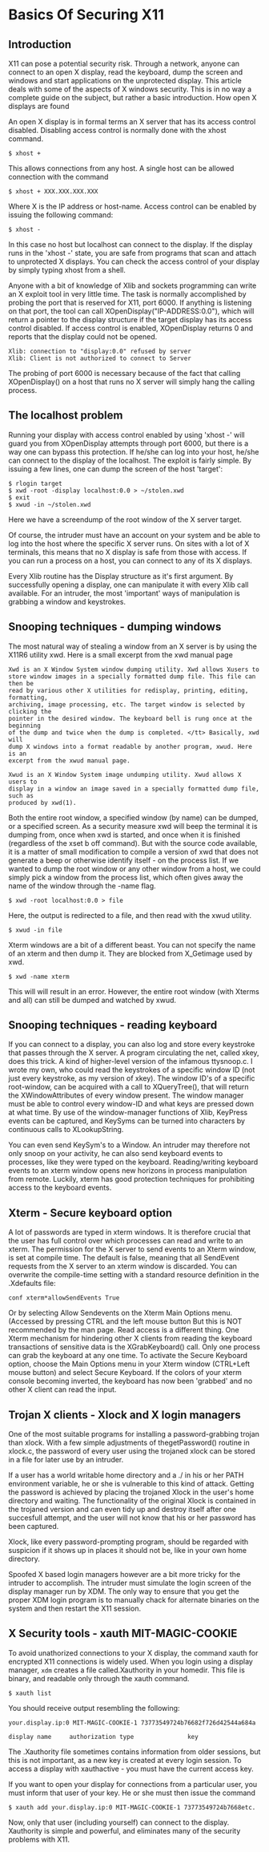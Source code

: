 # Basics Of Securing X11

## Introduction

X11 can pose a potential security risk. Through a network, anyone can connect to an open X display, read the keyboard, dump the screen and windows and start applications on the unprotected display. This article deals with some of the aspects of X windows security. This is in no way a complete guide on the subject, but rather a basic introduction.
How open X displays are found

An open X display is in formal terms an X server that has its access control disabled. Disabling access control is normally done with the xhost command.

```shell
$ xhost + 
```

This allows connections from any host. A single host can be allowed connection with the command

```shell
$ xhost + XXX.XXX.XXX.XXX 
```

Where X is the IP address or host-name. Access control can be enabled by issuing the following command:

```shell
$ xhost - 
```

In this case no host but localhost can connect to the display. If the display runs in the 'xhost -' state, you are safe from programs that scan and attach to unprotected X displays. You can check the access control of your display by simply typing xhost from a shell.

Anyone with a bit of knowledge of Xlib and sockets programming can write an X exploit tool in very little time. The task is normally accomplished by probing the port that is reserved for X11, port 6000. If anything is listening on that port, the tool can call XOpenDisplay("IP-ADDRESS:0.0"), which will return a pointer to the display structure if the target display has its access control disabled. If access control is enabled, XOpenDisplay returns 0 and reports that the display could not be opened.

```text
Xlib: connection to "display:0.0" refused by server
Xlib: Client is not authorized to connect to Server
```

The probing of port 6000 is necessary because of the fact that calling XOpenDisplay() on a host that runs no X server will simply hang the calling process.

## The localhost problem

Running your display with access control enabled by using 'xhost -' will guard you from XOpenDisplay attempts through port 6000, but there is a way one can bypass this protection. If he/she can log into your host, he/she can connect to the display of the localhost. The exploit is fairly simple. By issuing a few lines, one can dump the screen of the host 'target':

```shell
$ rlogin target
$ xwd -root -display localhost:0.0 > ~/stolen.xwd
$ exit
$ xwud -in ~/stolen.xwd
```

Here we have a screendump of the root window of the X server target.

Of course, the intruder must have an account on your system and be able to log into the host where the specific X server runs. On sites with a lot of X terminals, this means that no X display is safe from those with access. If you can run a process on a host, you can connect to any of its X displays.

Every Xlib routine has the Display structure as it's first argument. By successfully opening a display, one can manipulate it with every Xlib call available. For an intruder, the most 'important' ways of manipulation is grabbing a window and keystrokes.

## Snooping techniques - dumping windows

The most natural way of stealing a window from an X server is by using the X11R6 utility xwd. Here is a small excerpt from the xwd manual page

```text
Xwd is an X Window System window dumping utility. Xwd allows Xusers to
store window images in a specially formatted dump file. This file can then be
read by various other X utilities for redisplay, printing, editing, formatting,
archiving, image processing, etc. The target window is selected by clicking the
pointer in the desired window. The keyboard bell is rung once at the beginning
of the dump and twice when the dump is completed. </tt> Basically, xwd will
dump X windows into a format readable by another program, xwud. Here is an
excerpt from the xwud manual page. 

Xwud is an X Window System image undumping utility. Xwud allows X users to
display in a window an image saved in a specially formatted dump file, such as
produced by xwd(1).
```

Both the entire root window, a specified window (by name) can be dumped, or a specified screen. As a security measure xwd will beep the terminal it is dumping from, once when xwd is started, and once when it is finished (regardless of the xset b off command). But with the source code available, it is a matter of small modification to compile a version of xwd that does not generate a beep or otherwise identify itself - on the process list. If we wanted to dump the root window or any other window from a host, we could simply pick a window from the process list, which often gives away the name of the window through the -name flag.

```shell
$ xwd -root localhost:0.0 > file 
```

Here, the output is redirected to a file, and then read with the xwud utility.

```shell
$ xwud -in file 
```

Xterm windows are a bit of a different beast. You can not specify the name of an xterm and then dump it. They are blocked from X_Getimage used by xwd.

```shell
$ xwd -name xterm 
```

This will will result in an error. However, the entire root window (with Xterms and all) can still be dumped and watched by xwud.

## Snooping techniques - reading keyboard

If you can connect to a display, you can also log and store every keystroke that passes through the X server. A program circulating the net, called xkey, does this trick. A kind of higher-level version of the infamous ttysnoop.c. I wrote my own, who could read the keystrokes of a specific window ID (not just every keystroke, as my version of xkey). The window ID's of a specific root-window, can be acquired with a call to XQueryTree(), that will return the XWindowAttributes of every window present. The window manager must be able to control every window-ID and what keys are pressed down at what time. By use of the window-manager functions of Xlib, KeyPress events can be captured, and KeySyms can be turned into characters by continuous calls to XLookupString.

You can even send KeySym's to a Window. An intruder may therefore not only snoop on your activity, he can also send keyboard events to processes, like they were typed on the keyboard. Reading/writing keyboard events to an xterm window opens new horizons in process manipulation from remote. Luckily, xterm has good protection techniques for prohibiting access to the keyboard events.

## Xterm - Secure keyboard option

A lot of passwords are typed in xterm windows. It is therefore crucial that the user has full control over which processes can read and write to an xterm. The permission for the X server to send events to an Xterm window, is set at compile time. The default is false, meaning that all SendEvent requests from the X server to an xterm window is discarded. You can overwrite the compile-time setting with a standard resource definition in the .Xdefaults file:

``conf
xterm*allowSendEvents True 
``

Or by selecting Allow Sendevents on the Xterm Main Options menu. (Accessed by pressing CTRL and the left mouse button But this is NOT recommended by the man page. Read access is a different thing. One Xterm mechanism for hindering other X clients from reading the keyboard transactions of sensitive data is the XGrabKeyboard() call. Only one process can grab the keyboard at any one time. To activate the Secure Keyboard option, choose the Main Options menu in your Xterm window (CTRL+Left mouse button) and select Secure Keyboard. If the colors of your xterm console becoming inverted, the keyboard has now been 'grabbed' and no other X client can read the input.

## Trojan X clients - Xlock and X login managers

One of the most suitable programs for installing a password-grabbing trojan than xlock. With a few simple adjustments of thegetPassword() routine in xlock.c, the password of every user using the trojaned xlock can be stored in a file for later use by an intruder.

If a user has a world writable home directory and a ./ in his or her PATH environment variable, he or she is vulnerable to this kind of attack. Getting the password is achieved by placing the trojaned Xlock in the user's home directory and waiting. The functionality of the original Xlock is contained in the trojaned version and can even tidy up and destroy itself after one succesfull attempt, and the user will not know that his or her password has been captured.

Xlock, like every password-prompting program, should be regarded with suspicion if it shows up in places it should not be, like in your own home directory.

Spoofed X based login managers however are a bit more tricky for the intruder to accomplish. The intruder must simulate the login screen of the display manager run by XDM. The only way to ensure that you get the proper XDM login program is to manually chack for alternate binaries on the system and then restart the X11 session.

## X Security tools - xauth MIT-MAGIC-COOKIE

To avoid unathorized connections to your X display, the command xauth for encrypted X11 connections is widely used. When you login using a display manager, `xdm` creates a file called.Xauthority in your homedir. This file is binary, and readable only through the xauth command.

```shell
$ xauth list 
```
You should receive output resembling the following:

```shell
your.display.ip:0 MIT-MAGIC-COOKIE-1 73773549724b76682f726d42544a684a

display name     authorization type               key
```

The .Xauthority file sometimes contains information from older sessions, but this is not important, as a new key is created at every login session. To access a display with xauthactive - you must have the current access key.

If you want to open your display for connections from a particular user, you must inform that user of your key. He or she must then issue the command

```shell
$ xauth add your.display.ip:0 MIT-MAGIC-COOKIE-1 73773549724b7668etc. 
```

Now, only that user (including yourself) can connect to the display. Xauthority is simple and powerful, and eliminates many of the security problems with X11.